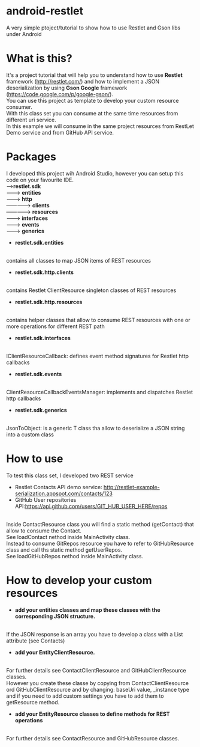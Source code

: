 # android-restlet
A very simple ptoject/tutorial to show how to use Restlet and Gson libs under Android

# What is this?
It's a project tutorial that will help you to understand how to use <b>Restlet</b> framework (http://restlet.com/) 
and how to implement a JSON deserialization by using <b>Gson Google</b> framework (https://code.google.com/p/google-gson/).
<br/>
You can use this project as template to develop your custom resource consumer.
<br/>
With this class set you can consume at the same time resources from different uri service.
<br/>
In this example we will consume in the same project resources from RestLet Demo service and from GitHub API service.

# Packages
I developed this project wih Android Studio, however you can setup this code on your favourite IDE.
<br/>
——><b>restlet.sdk</b>
<br/>
———> <b>entities</b>
<br/>
———> <b>http</b>
<br/>
—————> <b>clients</b>
<br/>
—————> <b>resources</b>
<br/>
———> <b>interfaces</b>
<br/>
———> <b>events</b>
<br/>
———> <b>generics</b>
<br/>

- <b>restlet.sdk.entities</b>
<br/>
contains all classes to map JSON items of REST resources

- <b>restlet.sdk.http.clients</b>
<br/>
contains Restlet ClientResource singleton classes of REST resources

- <b>restlet.sdk.http.resources</b>
<br/>
contains helper classes that allow to consume REST resources with one or more operations for different REST path

- <b>restlet.sdk.interfaces</b>
<br/>
IClientResourceCallback: defines event method signatures for Restlet http callbacks

- <b>restlet.sdk.events</b>
<br/>
ClientResourceCallbackEventsManager: implements and dispatches Restlet http callbacks

- <b>restlet.sdk.generics</b>
<br/>
JsonToObject: is a generic T class tha allow to deserialize a JSON string into a custom class

# How to use
To test this class set, I developed two REST service
<br/>
- Restlet Contacts API demo service: http://restlet-example-serialization.appspot.com/contacts/123
- GitHub User repositories API:https://api.github.com/users/GIT_HUB_USER_HERE/repos

<br/>
Inside ContactResource class you will find a static method (getContact) that allow to consume the Contact.
<br/>
See loadContact nethod inside MainActivity class.

<br/>
Instead to consume GitRepos resource you have to refer to GitHubResource class and call ths static method getUserRepos.
<br/>
See loadGitHubRepos nethod inside MainActivity class.


# How to develop your custom resources
- <b>add your entities classes and map these classes with the corresponding JSON structure.</b>
<br/>
If the JSON response is an array you have to develop a class with a List<BaseEntity> attribute (see Contacts) 

- <b>add your EntityClientResource.</b> 
<br/>
For further details see ContactClientResource and GitHubClientResource classes.
<br/>
However you create these classe by copying from ContactClientResource ord GitHubClientResource and by changing:
baseUri value, _instance type and if you need to add custom settings you have to add them to getResource method.

- <b>add your EntityResource classes to define methods for REST operations</b>
<br/>
For further details see ContactResource and GitHubResource classes.
